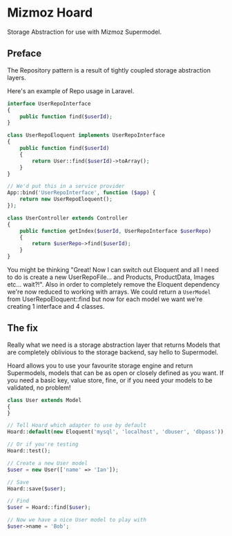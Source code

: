# Mizmoz Hoard

Storage Abstraction for use with Mizmoz Supermodel.

## Preface

The Repository pattern is a result of tightly coupled storage abstraction layers.

Here's an example of Repo usage in Laravel.

```php
interface UserRepoInterface
{
    public function find($userId);
}

class UserRepoEloquent implements UserRepoInterface
{
    public function find($userId)
    {
        return User::find($userId)->toArray(); 
    }
}

// We'd put this in a service provider
App::bind('UserRepoInterface', function ($app) {
    return new UserRepoEloquent();
});

class UserController extends Controller
{
    public function getIndex($userId, UserRepoInterface $userRepo)
    {
        return $userRepo->find($userId);
    }
}
```

You might be thinking "Great! Now I can switch out Eloquent and all I need to do is create a new UserRepoFile... and Products, ProductData, Images etc... wait?!". Also in order to completely remove the Eloquent dependency we're now reduced to working with arrays. We could return a `UserModel` from UserRepoEloquent::find but now for each model we want we're creating 1 interface and 4 classes.

## The fix

Really what we need is a storage abstraction layer that returns Models that are completely oblivious to the storage backend, say hello to Supermodel.

Hoard allows you to use your favourite storage engine and return Supermodels, models that can be as open or closely defined as you want. If you need a basic key, value store, fine, or if you need your models to be validated, no problem!

```php
class User extends Model
{
}

// Tell Hoard which adapter to use by default
Hoard::default(new Eloquent('mysql', 'localhost', 'dbuser', 'dbpass'));

// Or if you're testing
Hoard::test();

// Create a new User model
$user = new User(['name' => 'Ian']);

// Save
Hoard::save($user);

// Find
$user = Hoard::find($user);

// Now we have a nice User model to play with
$user->name = 'Bob';
```
